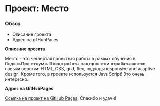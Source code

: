 # Проект: Место

### Обзор

* Описание проекта
* Адрес на gitHubPages

**Описание проекта**

Место - это четвертая проектная работа в рамках обучения в Яндекс.Практикуме. В ходе работы над проектом отрабатываются навыки верстки: HTML, CSS, grid, flex, подходы responsive and adaptive design. Кроме того, в проекте используется Java Script! Это очень интересно.

**Адрес на GitHubPages**

[Ссылка на проект на GitHub Pages](https://andrew-bolkonskiy.github.io/mesto/index.html).
Спасибо и удачи!